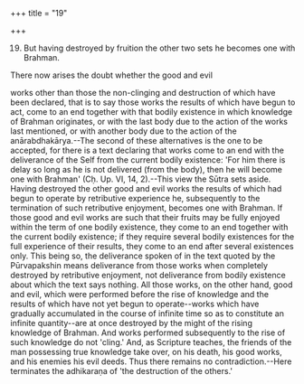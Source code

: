 +++
title = "19"

+++


19. But having destroyed by fruition the other two sets he becomes one with Brahman.

There now arises the doubt whether the good and evil

works other than those the non-clinging and destruction of which have been declared, that is to say those works the results of which have begun to act, come to an end together with that bodily existence in which knowledge of Brahman originates, or with the last body due to the action of the works last mentioned, or with another body due to the action of the anārabdhakārya.--The second of these alternatives is the one to be accepted, for there is a text declaring that works come to an end with the deliverance of the Self from the current bodily existence: 'For him there is delay so long as he is not delivered (from the body), then he will become one with Brahman' (Cḥ. Up. VI, 14, 2).--This view the Sūtra sets aside. Having destroyed the other good and evil works the results of which had begun to operate by retributive experience he, subsequently to the termination of such retributive enjoyment, becomes one with Brahman. If those good and evil works are such that their fruits may be fully enjoyed within the term of one bodily existence, they come to an end together with the current bodily existence; if they require several bodily existences for the full experience of their results, they come to an end after several existences only. This being so, the deliverance spoken of in the text quoted by the Pūrvapakshin means deliverance from those works when completely destroyed by retributive enjoyment, not deliverance from bodily existence about which the text says nothing. All those works, on the other hand, good and evil, which were performed before the rise of knowledge and the results of which have not yet begun to operate--works which have gradually accumulated in the course of infinite time so as to constitute an infinite quantity--are at once destroyed by the might of the rising knowledge of Brahman. And works performed subsequently to the rise of such knowledge do not 'cling.' And, as Scripture teaches, the friends of the man possessing true knowledge take over, on his death, his good works, and his enemies his evil deeds. Thus there remains no contradiction.--Here terminates the adhikaraṇa of 'the destruction of the others.'

